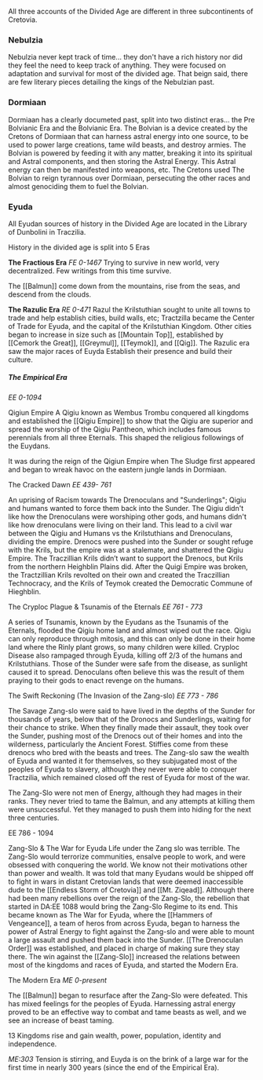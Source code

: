 All three accounts of the Divided Age are different in three  subcontinents of Cretovia.

### Nebulzia

Nebulzia never kept track of time... they don't have a rich history nor did they feel the need to keep track of anything. They were focused on adaptation and survival for most of the divided age. That beign said, there are few literary pieces detailing the kings of the Nebulzian past.


### Dormiaan

Dormiaan has a clearly documeted past, split into two distinct eras... the Pre Bolvianic Era and the Bolvianic Era. The Bolvian is a device created by the Cretons of Dormiaan that can harness astral energy into one source, to be used to power large creations, tame wild beasts, and destroy armies. The Bolvian is powered by feeding it with any matter, breaking it into its spiritual and Astral components, and then storing the Astral Energy. This Astral energy can then be manifested into weapons, etc. The Cretons used The Bolvian to reign tyrannous over Dormiaan, persecuting the other races and almost genociding them to fuel the Bolvian.

### Eyuda
All Eyudan sources of history in the Divided Age are located in the Library of Dunbolini in Traczilia.

History in the divided age is split into 5 Eras

**The Fractious Era**
*FE 0-1467*
Trying to survive in new world, very decentralized. Few writings from this time survive.

The [[Balmun]] come down from the mountains, rise from the seas, and descend from the clouds. 

**The Razulic Era** 
*RE 0-471*
Razul the Krilstuthian sought to unite all towns to trade and help establish cities, build walls, etc; Tractzilla became the Center of Trade for Eyuda, and the capital of the Krilstuthian Kingdom. Other cities began to increase in size such as [[Mountain Top]], established by [[Cemork the Great]], [[Greymul]], [[Teymok]], and [[Qig]]. The Razulic era saw the major races of Euyda Establish their presence and build their culture. 

##### **The Empirical Era** 
*EE 0-1094*

Qigiun Empire 
A Qigiu known as Wembus Trombu conquered all kingdoms and established the [[Qigiu Empire]] to show that the Qigiu are superior and spread the worship of the Qigiu Pantheon, which includes famous perennials from all three Eternals. This shaped the religious followings of the Euydans. 

It was during the reign of the Qigiun Empire when The Sludge first appeared and began to wreak havoc on the eastern jungle lands in Dormiaan.

The Cracked Dawn
*EE 439- 761*

An uprising of Racism towards The Drenoculans and "Sunderlings"; Qigiu and humans wanted to force them back into the Sunder. The Qigiu didn't like how the Drenoculans were worshiping other gods, and humans didn't like how drenoculans were living on their land. This lead to a civil war between the Qigiu and Humans vs the Krilstuthians and Drenoculans, dividing the empire. Drenocs were pushed into the Sunder or sought refuge with the Krils, but the empire was at a stalemate, and shattered the Qigiu Empire. The Traczillian Krils didn’t want to support the Drenocs, but Krils from the northern Heighblin Plains did. After the Quigi Empire was broken, the Tractzillian Krils revolted on their own and created the Traczillian Technocracy, and the Krils of Teymok created the Democratic Commune of Hieghblin. 

The Cryploc Plague & Tsunamis of the Eternals
*EE 761 - 773*

A series of Tsunamis, known by the Eyudans as the Tsunamis of the Eternals, flooded the Qigiu home land and almost wiped out the race. Qigiu can only reproduce through mitosis, and this can only be done in their home land where the Rinly plant grows, so many children were killed. Cryploc Disease also rampaged through Eyuda, killing off 2/3 of the humans and Krilstuthians. Those of the Sunder were safe from the disease, as sunlight caused it to spread. Denoculans often believe this was the result of them praying to their gods to enact revenge on the humans. 

The Swift Reckoning 
(The Invasion of the Zang-slo)
*EE 773 - 786*

The Savage Zang-slo were said to have lived in the depths of the Sunder for thousands of years, below that of the Dronocs and Sunderlings, waiting for their chance to strike. When they finally made their assault, they took over the Sunder, pushing most of the Drenocs out of their homes and into the wilderness, particularly the Ancient Forest. Stiffies come from these drenocs who bred with the beasts and trees. The Zang-slo saw the wealth of Eyuda and wanted it for themselves, so they subjugated most of the peoples of Eyuda to slavery, although they never were able to conquer Tractzilia, which remained closed off the rest of Eyuda for most of the war. 

The Zang-Slo were not men of Energy, although they had mages in their ranks. They never tried to tame the Balmun, and any attempts at killing them were unsuccessful. Yet they managed to push them into hiding for the next three centuries. 

EE 786 - 1094

Zang-Slo & The War for Eyuda
Life under the Zang slo was terrible. The Zang-Slo would terrorize communities, ensalve people to work, and were obsessed with conquering the world. We know not their motivations other than power and wealth. It was told that many Eyudans would be shipped off to fight in wars in distant Cretovian lands that were deemed inaccessible dude to the [[Endless Storm of Cretovia]] and [[Mt. Ziqead]]. Although there had been many rebellions over the reign of the Zang-Slo, the rebellion that started in DA:EE 1088 would bring the Zang-Slo Regime to its end. This became known as The War for Eyuda, where the [[Hammers of Vengeance]], a team of heros from across Eyuda, began to harness the power of Astral Energy to fight against the Zang-slo and were able to mount a large assault and pushed them back into the Sunder. [[The Drenoculan Order]] was established, and placed in charge of making sure they stay there. The win against the [[Zang-Slo]] increased the relations between most of the kingdoms and races of Eyuda, and started the Modern Era. 

The Modern Era 
*ME 0-present* 

The [[Balmun]] began to resurface after the Zang-Slo were defeated. This has mixed feelings for the peoples of Eyuda. Harnessing astral energy proved to be an effective way to combat and tame beasts as well, and we see an increase of beast taming. 

13 Kingdoms rise and gain wealth, power, population, identity and independence. 

*ME:303* Tension is stirring, and Euyda is on the brink of a large war for the first time in nearly 300 years (since the end of the Empirical Era). 